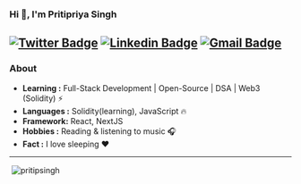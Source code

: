 
### Hi 👋, I'm Pritipriya Singh 
[![Twitter Badge](https://img.shields.io/badge/-Pritipriya_Singh-1ca0f1?style=flat-square&logo=twitter&logoColor=white&link=https://twitter.com/pritisinghhhh)](https://twitter.com/pritisinghhhh)  [![Linkedin Badge](https://img.shields.io/badge/-Pritipriya_Singh-blue?style=flat-square&logo=Linkedin&logoColor=white&link=https://https://www.linkedin.com/in/pritipsingh//)](https://www.linkedin.com/in/pritipsingh/) [![Gmail Badge](https://img.shields.io/badge/-Pritipriya_Singh-c14438?style=flat-square&logo=Gmail&logoColor=white&link=mailto:mail2pritipriya@gmail.com)](mailto:mail2pritipriya@gmail.com)
---------------------------------------------------------------------------------------------------------------------------------------------------------------------------------
### About

-  **Learning :** Full-Stack Development | Open-Source | DSA | Web3 (Solidity)  :zap:
-  **Languages :** Solidity(learning), JavaScript :fire:
-  **Framework:** React, NextJS
-  **Hobbies :** Reading & listening to music :headphones:
-  **Fact :** I love sleeping :heart: 

---------------------------------------------------------------------------------------------------------------------------------------------------------------------------------
<span>&nbsp;<img align="center" src="https://github-readme-stats.vercel.app/api?username=pritipsingh&show_icons=true&locale=en" alt="pritipsingh" /></span>



